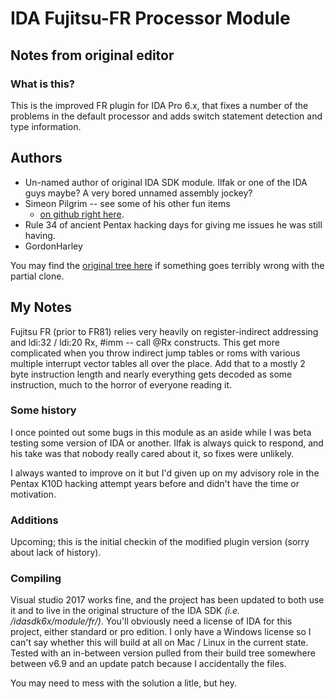 # IDA Fujitsu-FR Processor Module
## Notes from original editor
### What is this?
This is the improved FR plugin for IDA Pro 6.x, that fixes a number of the problems in the default processor and adds switch statement detection and type information.

## Authors
* Un-named author of original IDA SDK module.  Ilfak or one of the IDA guys maybe?  A very bored unnamed assembly jockey?
* Simeon Pilgrim -- see some of his other fun items
  *  [on github right here](https://github.com/simeonpilgrim).
* Rule 34 of ancient Pentax hacking days for giving me issues he was still having.
* GordonHarley


You may find the [original tree here](https://github.com/simeonpilgrim/nikon-firmware-tools/tree/master/FR%20IDA%20Plugin) if something goes terribly wrong with the partial clone.

## My Notes
Fujitsu FR (prior to FR81) relies very heavily on register-indirect addressing and ldi:32 / ldi:20 Rx, #imm -- call @Rx constructs.  This get more complicated when you throw indirect jump tables or roms with various multiple interrupt vector tables all over the place.  Add that to a mostly 2 byte instruction length and nearly everything gets decoded as some instruction, much to the horror of everyone reading it.

### Some history
I once pointed out some bugs in this module as an aside while I was beta testing some version of IDA or another.  Ilfak is always quick to respond, and his take was that nobody really cared about it, so fixes were unlikely.

I always wanted to improve on it but I'd given up on my advisory role in the Pentax K10D hacking attempt years before and didn't have the time or motivation.

### Additions
Upcoming;  this is the initial checkin of the modified plugin version (sorry about lack of history).

### Compiling
Visual studio 2017 works fine, and the project has been updated to both use it and to live in the original structure of the IDA SDK _(i.e. /idasdk6x/module/fr/)_.  You'll obviously need a license of IDA for this project, either standard or pro edition.  I only have a Windows license so I can't say whether this will build at all on Mac / Linux in the current state.  Tested with an in-between version pulled from their build tree somewhere between v6.9 and an update patch because I accidentally the files.

You may need to mess with the solution a litle, but hey.
